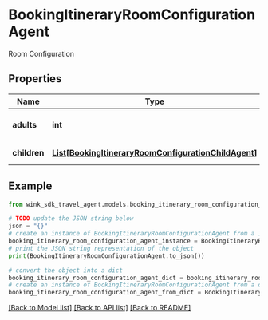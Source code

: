 # BookingItineraryRoomConfigurationAgent

Room Configuration

## Properties

Name | Type | Description | Notes
------------ | ------------- | ------------- | -------------
**adults** | **int** | Number of adults | [optional] [default to 1]
**children** | [**List[BookingItineraryRoomConfigurationChildAgent]**](BookingItineraryRoomConfigurationChildAgent.md) | Children configurations | [optional] 

## Example

```python
from wink_sdk_travel_agent.models.booking_itinerary_room_configuration_agent import BookingItineraryRoomConfigurationAgent

# TODO update the JSON string below
json = "{}"
# create an instance of BookingItineraryRoomConfigurationAgent from a JSON string
booking_itinerary_room_configuration_agent_instance = BookingItineraryRoomConfigurationAgent.from_json(json)
# print the JSON string representation of the object
print(BookingItineraryRoomConfigurationAgent.to_json())

# convert the object into a dict
booking_itinerary_room_configuration_agent_dict = booking_itinerary_room_configuration_agent_instance.to_dict()
# create an instance of BookingItineraryRoomConfigurationAgent from a dict
booking_itinerary_room_configuration_agent_from_dict = BookingItineraryRoomConfigurationAgent.from_dict(booking_itinerary_room_configuration_agent_dict)
```
[[Back to Model list]](../README.md#documentation-for-models) [[Back to API list]](../README.md#documentation-for-api-endpoints) [[Back to README]](../README.md)


